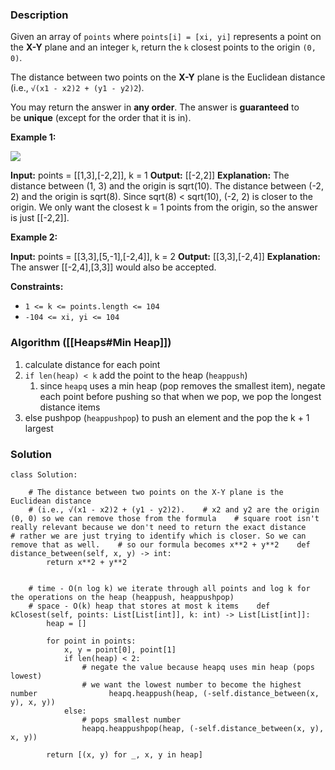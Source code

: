 ### Description

Given an array of `points` where `points[i] = [xi, yi]` represents a point on the **X-Y** plane and an integer `k`, return the `k` closest points to the origin `(0, 0)`.

The distance between two points on the **X-Y** plane is the Euclidean distance (i.e., `√(x1 - x2)2 + (y1 - y2)2`).

You may return the answer in **any order**. The answer is **guaranteed** to be **unique** (except for the order that it is in).

**Example 1:**

![](https://assets.leetcode.com/uploads/2021/03/03/closestplane1.jpg)

**Input:** points = [[1,3],[-2,2]], k = 1
**Output:** [[-2,2]]
**Explanation:**
The distance between (1, 3) and the origin is sqrt(10).
The distance between (-2, 2) and the origin is sqrt(8).
Since sqrt(8) < sqrt(10), (-2, 2) is closer to the origin.
We only want the closest k = 1 points from the origin, so the answer is just [[-2,2]].

**Example 2:**

**Input:** points = [[3,3],[5,-1],[-2,4]], k = 2
**Output:** [[3,3],[-2,4]]
**Explanation:** The answer [[-2,4],[3,3]] would also be accepted.

**Constraints:**

- `1 <= k <= points.length <= 104`
- `-104 <= xi, yi <= 104`

### Algorithm ([[Heaps#Min Heap]])

1. calculate distance for each point
2. `if len(heap) < k` add the point to the heap (`heappush`)
	1. since `heapq` uses a min heap (pop removes the smallest item), negate each point before pushing so that when we pop, we pop the longest distance items
3. else pushpop (`heappushpop`) to push an element and the pop the k + 1 largest
### Solution

```
class Solution:  
  
    # The distance between two points on the X-Y plane is the Euclidean distance  
    # (i.e., √(x1 - x2)2 + (y1 - y2)2).    # x2 and y2 are the origin (0, 0) so we can remove those from the formula    # square root isn't really relevant because we don't need to return the exact distance    # rather we are just trying to identify which is closer. So we can remove that as well.    # so our formula becomes x**2 + y**2    def distance_between(self, x, y) -> int:  
        return x**2 + y**2  
  
  
    # time - O(n log k) we iterate through all points and log k for the operations on the heap (heappush, heappushpop)  
    # space - O(k) heap that stores at most k items    def kClosest(self, points: List[List[int]], k: int) -> List[List[int]]:  
        heap = []  
  
        for point in points:  
            x, y = point[0], point[1]  
            if len(heap) < 2:  
                # negate the value because heapq uses min heap (pops lowest)  
                # we want the lowest number to become the highest number                heapq.heappush(heap, (-self.distance_between(x, y), x, y))  
            else:  
                # pops smallest number  
                heapq.heappushpop(heap, (-self.distance_between(x, y), x, y))  
  
        return [(x, y) for _, x, y in heap]
```